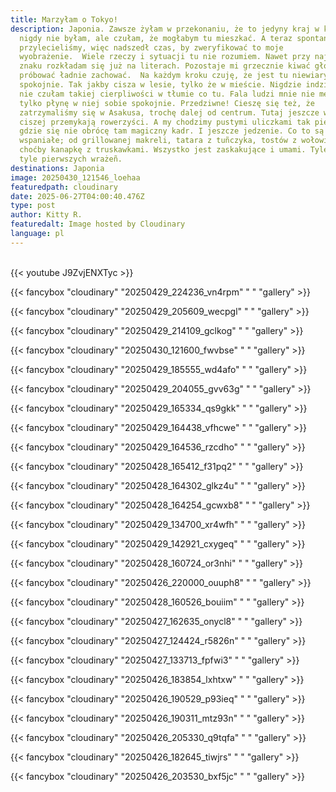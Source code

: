 ```yaml
---
title: Marzyłam o Tokyo!
description: Japonia. Zawsze żyłam w przekonaniu, że to jedyny kraj w którym
  nigdy nie byłam, ale czułam, że mogłabym tu mieszkać. A teraz spontanicznie tu
  przylecieliśmy, więc nadszedł czas, by zweryfikować to moje
  wyobrażenie.  Wiele rzeczy i sytuacji tu nie rozumiem. Nawet przy najprostszym
  znaku rozkładam się już na literach. Pozostaje mi grzecznie kiwać głową i
  próbować ładnie zachować.  Na każdym kroku czuję, że jest tu niewiarygodnie
  spokojnie. Tak jakby cisza w lesie, tylko że w mieście. Nigdzie indziej też
  nie czułam takiej cierpliwości w tłumie co tu. Fala ludzi mnie nie męczy,
  tylko płynę w niej sobie spokojnie. Przedziwne! Cieszę się też, że
  zatrzymaliśmy się w Asakusa, trochę dalej od centrum. Tutaj jeszcze wolniej i
  ciszej przemykają rowerzyści. A my chodzimy pustymi uliczkami tak pięknymi, że
  gdzie się nie obrócę tam magiczny kadr. I jeszcze jedzenie. Co to są za smaki
  wspaniałe; od grillowanej makreli, tatara z tuñczyka, tostów z wołowiną, po
  choćby kanapkę z truskawkami. Wszystko jest zaskakujące i umami. Tyle i aż
  tyle pierwszych wrażeñ.
destinations: Japonia
image: 20250430_121546_loehaa
featuredpath: cloudinary
date: 2025-06-27T04:00:40.476Z
type: post
author: Kitty R.
featuredalt: Image hosted by Cloudinary
language: pl
---
```

<br>{{< youtube J9ZvjENXTyc >}}</br>

{{< fancybox "cloudinary" "20250429_224236_vn4rpm" "  " "gallery" >}}

{{< fancybox "cloudinary" "20250429_205609_wecpgl" "  " "gallery" >}}

{{< fancybox "cloudinary" "20250429_214109_gclkog" "  " "gallery" >}}

{{< fancybox "cloudinary" "20250430_121600_fwvbse" "  " "gallery" >}}

{{< fancybox "cloudinary" "20250429_185555_wd4afo" "  " "gallery" >}}

{{< fancybox "cloudinary" "20250429_204055_gvv63g" "  " "gallery" >}}

{{< fancybox "cloudinary" "20250429_165334_qs9gkk" "  " "gallery" >}}

{{< fancybox "cloudinary" "20250429_164438_vfhcwe" "  " "gallery" >}}

{{< fancybox "cloudinary" "20250429_164536_rzcdho" "  " "gallery" >}}

{{< fancybox "cloudinary" "20250428_165412_f31pq2" "  " "gallery" >}}

{{< fancybox "cloudinary" "20250428_164302_glkz4u" "  " "gallery" >}}

{{< fancybox "cloudinary" "20250428_164254_gcwxb8" "  " "gallery" >}}

{{< fancybox "cloudinary" "20250429_134700_xr4wfh" "  " "gallery" >}}

{{< fancybox "cloudinary" "20250429_142921_cxygeq" "  " "gallery" >}}

{{< fancybox "cloudinary" "20250428_160724_or3nhi" "  " "gallery" >}}

{{< fancybox "cloudinary" "20250426_220000_ouuph8" "  " "gallery" >}}

{{< fancybox "cloudinary" "20250428_160526_bouiim" "  " "gallery" >}}

{{< fancybox "cloudinary" "20250427_162635_onycl8" "  " "gallery" >}}

{{< fancybox "cloudinary" "20250427_124424_r5826n" "  " "gallery" >}}

{{< fancybox "cloudinary" "20250427_133713_fpfwi3" "  " "gallery" >}}

{{< fancybox "cloudinary" "20250426_183854_lxhtxw" "  " "gallery" >}}

{{< fancybox "cloudinary" "20250426_190529_p93ieq" "  " "gallery" >}}

{{< fancybox "cloudinary" "20250426_190311_mtz93n" "  " "gallery" >}}

{{< fancybox "cloudinary" "20250426_205330_q9tqfa" "  " "gallery" >}}

{{< fancybox "cloudinary" "20250426_182645_tiwjrs" "  " "gallery" >}}

{{< fancybox "cloudinary" "20250426_203530_bxf5jc" "  " "gallery" >}}